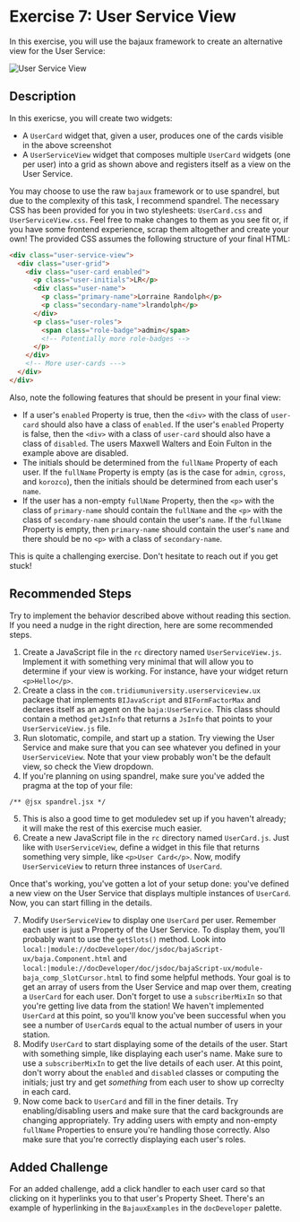 # Exercise 7: User Service View
In this exercise, you will use the bajaux framework to create an alternative view for the User Service:

![User Service View](../images/UserServiceView.PNG)

## Description
In this exericse, you will create two widgets:
* A `UserCard` widget that, given a user, produces one of the cards visible in the above screenshot
* A `UserServiceView` widget that composes multiple `UserCard` widgets (one per user) into a grid as shown above and registers itself as a view on the User Service.

You may choose to use the raw `bajaux` framework or to use spandrel, but due to the complexity of this task, I recommend spandrel. The necessary CSS has been provided for you in two stylesheets: `UserCard.css` and `UserServiceView.css`. Feel free to make changes to them as you see fit or, if you have some frontend experience, scrap them altogether and create your own! The provided CSS assumes the following structure of your final HTML:
```html
<div class="user-service-view">
  <div class="user-grid">
    <div class="user-card enabled">
      <p class="user-initials">LR</p>
      <div class="user-name">
        <p class="primary-name">Lorraine Randolph</p>
        <p class="secondary-name">lrandolph</p>
      </div>
      <p class="user-roles">
        <span class="role-badge">admin</span>
        <!-- Potentially more role-badges -->
      </p>
    </div>
    <!-- More user-cards --->
  </div>
</div>
```

Also, note the following features that should be present in your final view:
* If a user's `enabled` Property is true, then the `<div>` with the class of `user-card` should also have a class of `enabled`. If the user's `enabled` Property is false, then the `<div>` with a class of `user-card` should also have a class of `disabled`. The users Maxwell Walters and Eoin Fulton in the example above are disabled.
* The initials should be determined from the `fullName` Property of each user. If the `fullName` Property is empty (as is the case for `admin`, `cgross`, and `korozco`), then the initials should be determined from each user's `name`.
* If the user has a non-empty `fullName` Property, then the `<p>` with the class of `primary-name` should contain the `fullName` and the `<p>` with the class of `secondary-name` should contain the user's `name`. If the `fullName` Property is empty, then `primary-name` should contain the user's `name` and there should be no `<p>` with a class of `secondary-name`.

This is quite a challenging exercise. Don't hesitate to reach out if you get stuck!

## Recommended Steps
Try to implement the behavior described above without reading this section. If you need a nudge in the right direction, here are some recommended steps.

1. Create a JavaScript file in the `rc` directory named `UserServiceView.js`. Implement it with something very minimal that will allow you to determine if your view is working. For instance, have your widget return `<p>Hello</p>`.
2. Create a class in the `com.tridiumuniversity.userserviceview.ux` package that implements `BIJavaScript` and `BIFormFactorMax` and declares itself as an agent on the `baja:UserService`. This class should contain a method `getJsInfo` that returns a `JsInfo` that points to your `UserServiceView.js` file.
3. Run slotomatic, compile, and start up a station. Try viewing the User Service and make sure that you can see whatever you defined in your `UserServiceView`. Note that your view probably won't be the default view, so check the View dropdown.
4. If you're planning on using spandrel, make sure you've added the pragma at the top of your file:

`/** @jsx spandrel.jsx */`

5. This is also a good time to get moduledev set up if you haven't already; it will make the rest of this exercise much easier.
6. Create a new JavaScript file in the `rc` directory named `UserCard.js`. Just like with `UserServiceView`, define a widget in this file that returns something very simple, like `<p>User Card</p>`. Now, modify `UserServiceView` to return three instances of `UserCard`.

Once that's working, you've gotten a lot of your setup done: you've defined a new view on the User Service that displays multiple instances of `UserCard`. Now, you can start filling in the details.

7. Modify `UserServiceView` to display one `UserCard` per user. Remember each user is just a Property of the User Service. To display them, you'll probably want to use the `getSlots()` method. Look into `local:|module://docDeveloper/doc/jsdoc/bajaScript-ux/baja.Component.html` and `local:|module://docDeveloper/doc/jsdoc/bajaScript-ux/module-baja_comp_SlotCursor.html` to find some helpful methods. Your goal is to get an array of users from the User Service and map over them, creating a `UserCard` for each user. Don't forget to use a `subscriberMixIn` so that you're getting live data from the station! We haven't implemented `UserCard` at this point, so you'll know you've been successful when you see a number of `UserCard`s equal to the actual number of users in your station.
8. Modify `UserCard` to start displaying some of the details of the user. Start with something simple, like displaying each user's name. Make sure to use a `subscriberMixIn` to get the live details of each user. At this point, don't worry about the `enabled` and `disabled` classes or computing the initials; just try and get _something_ from each user to show up correclty in each card.
9. Now come back to `UserCard` and fill in the finer details. Try enabling/disabling users and make sure that the card backgrounds are changing appropriately. Try adding users with empty and non-empty `fullName` Properties to ensure you're handling those correctly. Also make sure that you're correctly displaying each user's roles.

## Added Challenge
For an added challenge, add a click handler to each user card so that clicking on it hyperlinks you to that user's Property Sheet. There's an example of hyperlinking in the `BajauxExamples` in the `docDeveloper` palette.

